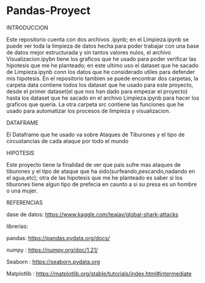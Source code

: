# Pandas-Proyect


INTRODUCCION

Este repositorio cuenta con dos archivos .ipynb; en el Limpieza.ipynb se puede ver toda la limpieza de datos hecha para poder trabajar con una base de datos mejor estructurada y sin tantos valores nulos, el archivo Visualizacion.ipybn tiene los graficos que he usado para poder verificar las hipotesis que me he planteado; en este ultimo uso el dataset que he sacado de Limpieza.ipynb conn los datos que he considerado utiles para defender mis hipotesis. En el repositorio tambien se puede encontrar dos carpetas, la carpeta data contiene todos los dataset que he usado para este proyecto, desde el primer dataset(el que nos han dado para empezar el proyecto) hasta los dataset que he sacado en el archivo Limpieza.ipynb para hacer los graficos que queria. La otra carpeta src contiene las funciones que he usado para automatizar los procesos de limpieza y visualizacion.

DATAFRAME

El Dataframe que he usado va sobre Ataques de Tiburones y el tipo de circustancias de cada ataque por todo el mundo 

HIPOTESIS

Este proyecto tiene la finalidad de ver que pais sufre mas ataques de tiburones y el tipo de ataque que ha sido(surfeando,pescando,nadando en el agua,etc); 
otra de las hipotesis que me he planteado es saber si los tiburones tiene algun tipo de prefecia en caunto a si su presa es un hombre o una mujer.

REFERENCIAS 

dase de datos:
https://www.kaggle.com/teajay/global-shark-attacks

librerias:

pandas: https://pandas.pydata.org/docs/

numpy : https://numpy.org/doc/1.21/

Seaborn :  https://seaborn.pydata.org

Matplotlib : https://matplotlib.org/stable/tutorials/index.html#intermediate
